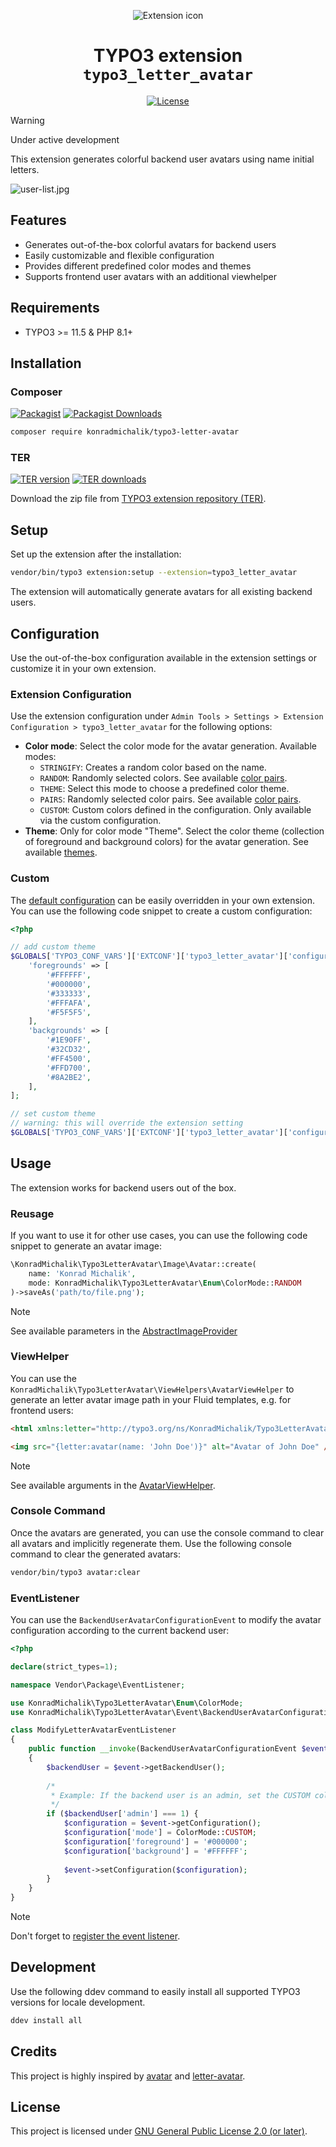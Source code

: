 <div align="center">

![Extension icon](Resources/Public/Icons/Extension.svg)

# TYPO3 extension `typo3_letter_avatar`

[![License](https://poser.pugx.org/konradmichalik/typo3-letter-avatar/license)](LICENSE.md)

</div>

> [!WARNING]
> Under active development

This extension generates colorful backend user avatars using name initial letters.

![user-list.jpg](Documentation/Images/user-list.jpg)

## Features

* Generates out-of-the-box colorful avatars for backend users
* Easily customizable and flexible configuration
* Provides different predefined color modes and themes
* Supports frontend user avatars with an additional viewhelper

## Requirements

* TYPO3 >= 11.5 & PHP 8.1+

## Installation

### Composer

[![Packagist](https://img.shields.io/packagist/v/konradmichalik/typo3-letter-avatar?label=version&logo=packagist)](https://packagist.org/packages/konradmichalik/typo3-letter-avatar)
[![Packagist Downloads](https://img.shields.io/packagist/dt/konradmichalik/typo3-letter-avatar?color=brightgreen)](https://packagist.org/packages/konradmichalik/typo3-letter-avatar)

``` bash
composer require konradmichalik/typo3-letter-avatar
```

### TER

[![TER version](https://typo3-badges.dev/badge/typo3_letter_avatar/version/shields.svg)](https://extensions.typo3.org/extension/typo3_letter_avatar)
[![TER downloads](https://typo3-badges.dev/badge/typo3_letter_avatar/downloads/shields.svg)](https://extensions.typo3.org/extension/typo3_letter_avatar)

Download the zip file from [TYPO3 extension repository (TER)](https://extensions.typo3.org/extension/typo3_letter_avatar).

## Setup

Set up the extension after the installation:

``` bash
vendor/bin/typo3 extension:setup --extension=typo3_letter_avatar
```

The extension will automatically generate avatars for all existing backend users.

## Configuration

Use the out-of-the-box configuration available in the extension settings or customize it in your own extension.

### Extension Configuration

Use the extension configuration under `Admin Tools > Settings > Extension Configuration > typo3_letter_avatar` for the following options:

* **Color mode**: Select the color mode for the avatar generation. Available modes:
  * `STRINGIFY`: Creates a random color based on the name.
  * `RANDOM`: Randomly selected colors. See available [color pairs](ext_localconf.php#44).
  * `THEME`: Select this mode to choose a predefined color theme.
  * `PAIRS`: Randomly selected color pairs. See available [color pairs](ext_localconf.php#71).
  * `CUSTOM`: Custom colors defined in the configuration. Only available via the custom configuration.
* **Theme**: Only for color mode "Theme". Select the color theme (collection of foreground and background colors) for the avatar generation. See available [themes](ext_localconf.php#107).

### Custom

The [default configuration](ext_localconf.php#107) can be easily overridden in your own extension. You can use the following code snippet to create a custom configuration:

```php
<?php

// add custom theme
$GLOBALS['TYPO3_CONF_VARS']['EXTCONF']['typo3_letter_avatar']['configuration']['themes']['customTheme'] = [
    'foregrounds' => [
        '#FFFFFF',
        '#000000',
        '#333333',
        '#FFFAFA',
        '#F5F5F5',
    ],
    'backgrounds' => [
        '#1E90FF',
        '#32CD32',
        '#FF4500',
        '#FFD700',
        '#8A2BE2',
    ],
];

// set custom theme
// warning: this will override the extension setting
$GLOBALS['TYPO3_CONF_VARS']['EXTCONF']['typo3_letter_avatar']['configuration']['theme'] = 'customTheme'
```

## Usage

The extension works for backend users out of the box.

### Reusage

If you want to use it for other use cases, you can use the following code snippet to generate an avatar image:

```php
\KonradMichalik\Typo3LetterAvatar\Image\Avatar::create(
    name: 'Konrad Michalik',
    mode: KonradMichalik\Typo3LetterAvatar\Enum\ColorMode::RANDOM
)->saveAs('path/to/file.png');
```

> [!NOTE]
> See available parameters in the [AbstractImageProvider](Classes/Image/AbstractImageProvider.php#17)

### ViewHelper

You can use the `KonradMichalik\Typo3LetterAvatar\ViewHelpers\AvatarViewHelper` to generate an letter avatar image path in your Fluid templates, e.g. for frontend users:

```html
<html xmlns:letter="http://typo3.org/ns/KonradMichalik/Typo3LetterAvatar/ViewHelpers">

<img src="{letter:avatar(name: 'John Doe')}" alt="Avatar of John Doe" />
```

> [!NOTE]
> See available arguments in the [AvatarViewHelper](Classes/ViewHelpers/AvatarViewHelper.php).

### Console Command

Once the avatars are generated, you can use the console command to clear all avatars and implicitly regenerate them. Use the following console command to clear the generated avatars:

```bash
vendor/bin/typo3 avatar:clear
```

### EventListener

You can use the `BackendUserAvatarConfigurationEvent` to modify the avatar configuration according to the current backend user:

```php
<?php

declare(strict_types=1);

namespace Vendor\Package\EventListener;

use KonradMichalik\Typo3LetterAvatar\Enum\ColorMode;
use KonradMichalik\Typo3LetterAvatar\Event\BackendUserAvatarConfigurationEvent;

class ModifyLetterAvatarEventListener
{
    public function __invoke(BackendUserAvatarConfigurationEvent $event): void
    {
        $backendUser = $event->getBackendUser();
        
        /*
         * Example: If the backend user is an admin, set the CUSTOM color mode and define custom colors.
         */ 
        if ($backendUser['admin'] === 1) {
            $configuration = $event->getConfiguration();
            $configuration['mode'] = ColorMode::CUSTOM;
            $configuration['foreground'] = '#000000';
            $configuration['background'] = '#FFFFFF';
            
            $event->setConfiguration($configuration);
        }
    }
}
```

> [!NOTE]
> Don't forget to [register the event listener](https://docs.typo3.org/m/typo3/reference-coreapi/main/en-us/ApiOverview/Events/EventDispatcher/Index.html#registering-the-event-listener-via-file-services-yaml).

## Development

Use the following ddev command to easily install all supported TYPO3 versions for locale development.

```bash
ddev install all
```

## Credits

This project is highly inspired by [avatar](https://github.com/laravolt/avatar) and [letter-avatar](https://github.com/yohangdev/letter-avatar).

## License

This project is licensed under [GNU General Public License 2.0 (or later)](LICENSE.md).
